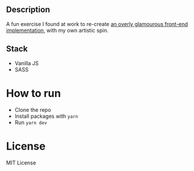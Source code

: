 ## Description

A fun exercise I found at work to re-create [an overly glamourous front-end implementation](https://twitter.com/jh3yy/status/1652077061530329089), with my own artistic spin.

## Stack

* Vanilla JS
* SASS

#  How to run
* Clone the repo
* Install packages with `yarn`
* Run `yarn dev`

# License
MIT License